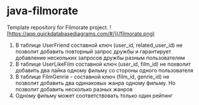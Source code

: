 # java-filmorate
Template repository for Filmorate project.
![https://app.quickdatabasediagrams.com/#/](/filmorate.png)

1) В таблице UserFriend составной ключ (user_id, related_user_id) не позволит добавить повторный запрос дружбы 
и гарантирует добавление нескольких запросов дружбы разным пользователям
2) В таблице UserLikeFilm составной ключ (user_id, film_id) не похволит добавить два лайка одному фильму 
со стороны одного пользователя
3) В таблице FilmGenrie - составной ключ (film_id, genrie_id) не позволит добавить два одинаковых жанра 
одному фильму. Но позволит добавить несколько разных жанров
4) Одному фильму может соответствовать только один рейтинг